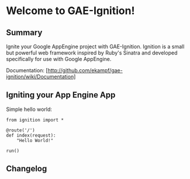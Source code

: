 # Welcome to GAE-Ignition!

## Summary

Ignite your Google AppEngine project with GAE-Ignition.
Ignition is a small but powerful web framework inspired by Ruby's Sinatra and developed specifically
for use with Google AppEngine.

Documentation: [http://github.com/ekampf/gae-ignition/wiki/Documentation]

## Igniting your App Engine App

Simple hello world:

    from ignition import *

    @route('/')
    def index(request):
        "Hello World!"

    run()

## Changelog
